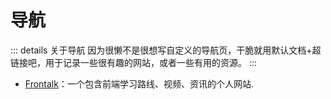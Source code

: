 # 导航

::: details 关于导航
因为很懒不是很想写自定义的导航页，干脆就用默认文档+超链接吧，用于记录一些很有趣的网站，或者一些有用的资源。
:::

- [Frontalk](https://front-talk.com/)：一个包含前端学习路线、视频、资讯的个人网站.
     